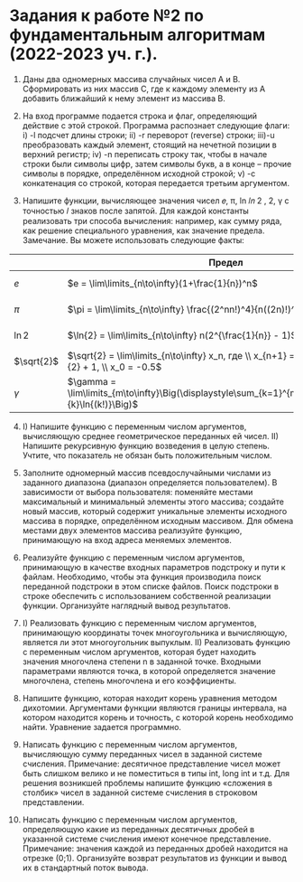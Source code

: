 # Задания к работе №2 по фундаментальным алгоритмам (2022-2023 уч. г.).
1. Даны два одномерных массива случайных чисел А и В. Сформировать
из них массив С, где к каждому элементу из А добавить ближайший к
нему элемент из массива В.

2. На вход программе подается строка и флаг, определяющий действие с
этой строкой. Программа распознает следующие флаги:
i) -l подсчет длины строки;
ii) -r переворот (reverse) строки;
iii)-u преобразовать каждый элемент, стоящий на нечетной позиции в
верхний регистр;
iv) -n переписать строку так, чтобы в начале строки были символы
цифр, затем символы букв, а в конце – прочие символы в порядке,
определённом исходной строкой;
v) -c конкатенация со строкой, которая передается третьим аргументом.

3. Напишите функции, вычисляющее значения чисел
𝑒, π, ln 𝑙𝑛 2 , 2, γ с точностью 𝑙 знаков после запятой. Для каждой
константы реализовать три способа вычисления: например, как сумму
ряда, как решение специального уравнения, как значение предела.
Замечание. Вы можете использовать следующие факты:

|       | Предел                                                        | Ряд/Произведение                                                     | Уравнение      |
| ----- | ------------------------------------------------------------- | -------------------------------------------------------------------- | -------------- |
| $e$   | $e = \lim\limits_{n\to\infty}(1+\frac{1}{n})^n$               | $e = \displaystyle\sum_{n=0}^{\infty} \frac{1}{n!}$                  | $\ln{x} = 1$   |
| $\pi$ | $\pi = \lim\limits_{n\to\infty} \frac{(2^nn!)^4}{n((2n)!)^2}$ | $\pi = 4 \displaystyle\sum_{n=1}^{\infty} \frac{(-1)^{n-1}}{2n - 1}$ | $\cos{x} = -1$ |
| $\ln{2}$ | $\ln{2} = \lim\limits_{n\to\infty} n(2^{\frac{1}{n}} - 1)$ | $\ln{2} = \displaystyle\sum_{n=1}^{\infty} \frac{(-1)^{n-1}}{n}$     |   $e^x = 2$    |
| $\sqrt{2}$ |$\sqrt{2} = \lim\limits_{n\to\infty} x_n, где \\ x_{n+1} = x_n - \frac{x_n^2}{2} + 1, \\ x_0 = -0.5$ | $\sqrt{2} = \displaystyle\prod_{x=2}^{\infty} 2^{2^{-k}}$ | $x^2 = 2$ |
| $\gamma$ | $\gamma = \lim\limits_{m\to\infty}\Big(\displaystyle\sum_{k=1}^{m}C_m^k\frac{(-1)^k}{k}\ln{(k!)}\Big)$ | $\gamma = -\frac{\pi^2}{6} + \displaystyle\sum_{k=2}^{\infty}\Big(\frac{1}{\sqrt{\lfloor k\rfloor}^2} - \frac{1}{k}\Big)$ | $e^-x = \lim\limits_{t\to\infty}\Big(\ln{t}\displaystyle\prod_{p \leq t, p\in P} \frac{p-1}{p}\Big)$ |

4. I) Напишите функцию с переменным числом аргументов,
вычисляющую среднее геометрическое переданных ей чисел.
  II) Напишите рекурсивную функцию возведения в целую степень.
Учтите, что показатель не обязан быть положительным числом.

5. Заполните одномерный массив псевдослучайными числами из
заданного диапазона (диапазон определяется пользователем). В
зависимости от выбора пользователя: поменяйте местами
максимальный и минимальный элементы этого массива; создайте
новый массив, который содержит уникальные элементы исходного
массива в порядке, определённом исходным массивом. Для обмена
местами двух элементов массива реализуйте функцию, принимающую
на вход адреса меняемых элементов.

6. Реализуйте функцию с переменным числом аргументов, принимающую
в качестве входных параметров подстроку и пути к файлам.
Необходимо, чтобы эта функция производила поиск переданной
подстроки в этом списке файлов. Поиск подстроки в строке обеспечить
с использованием собственной реализации функции. Организуйте
наглядный вывод результатов.

7. I) Реализовать функцию с переменным числом аргументов,
принимающую координаты точек многоугольника и вычисляющую,
является ли этот многоугольник выпуклым.
  II) Реализовать функцию с переменным числом аргументов, которая
будет находить значения многочлена степени n в заданной точке.
Входными параметрами являются точка, в которой определяется
значение многочлена, степень многочлена и его коэффициенты.

8. Напишите функцию, которая находит корень уравнения методом
дихотомии. Аргументами функции являются границы интервала, на
котором находится корень и точность, с которой корень необходимо
найти. Уравнение задается программно.

9. Написать функцию с переменным числом аргументов, вычисляющую
сумму переданных чисел в заданной системе счисления. Примечание:
десятичное представление чисел может быть слишком велико и не
поместиться в типы int, long int и т.д. Для решения возникшей
проблемы напишите функцию «сложения в столбик» чисел в заданной
системе счисления в строковом представлении.

10. Написать функцию с переменным числом аргументов, определяющую
какие из переданных десятичных дробей в указанной системе
счисления имеют конечное представление. Примечание: значения
каждой из переданных дробей находится на отрезке (0;1). Организуйте
возврат результатов из функции и вывод их в стандартный поток
вывода.
